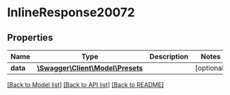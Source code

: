 # InlineResponse20072

## Properties
Name | Type | Description | Notes
------------ | ------------- | ------------- | -------------
**data** | [**\Swagger\Client\Model\Presets**](Presets.md) |  | [optional] 

[[Back to Model list]](../../README.md#documentation-for-models) [[Back to API list]](../../README.md#documentation-for-api-endpoints) [[Back to README]](../../README.md)

